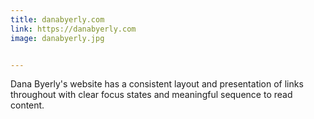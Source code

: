 ```yaml
---
title: danabyerly.com
link: https://danabyerly.com
image: danabyerly.jpg


---
```


Dana Byerly's website has a consistent layout and presentation of links throughout with clear focus states and meaningful sequence to read content.
